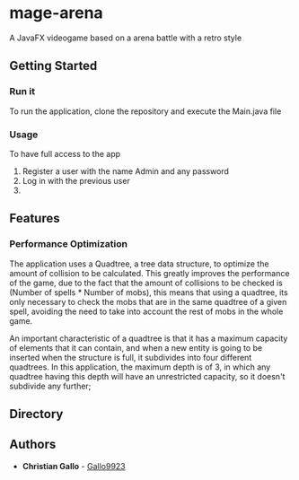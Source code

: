 # mage-arena
A JavaFX videogame based on a arena battle with a retro style

## Getting Started

### Run it

To run the application, clone the repository and execute the Main.java file

### Usage

To have full access to the app

1. Register a user with the name Admin and any password
2. Log in with the previous user
3. 

## Features

### Performance Optimization

The application uses a Quadtree, a tree data structure, to optimize the amount of collision to be calculated. 
This greatly improves the performance of the game, due to the fact that the amount of collisions to be checked is 
(Number of spells * Number of mobs), this means that using a quadtree, its only necessary to check the mobs that are 
in the same quadtree of a given spell, avoiding the need to take into account the rest of mobs in the whole game.

An important characteristic of a quadtree is that it has a maximum capacity of elements that it can contain, and 
when a new entity is going to be inserted when the structure is full, it subdivides into four different quadtrees. 
In this application, the maximum depth is of 3, in which any quadtree having this depth will have an unrestricted capacity, 
so it doesn't subdivide any further;

## Directory



## Authors

* **Christian Gallo** - [Gallo9923](https://github.com/Gallo9923)
